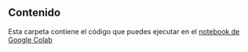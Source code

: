 ## Contenido

Esta carpeta contiene el código que puedes ejecutar en el [notebook de Google Colab](https://colab.research.google.com/drive/1kj7kK8TidmtO7OzJTzos_V7um5IglmvN?usp=sharing)

